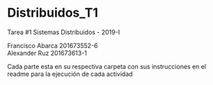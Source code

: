 # Distribuidos_T1
Tarea #1 Sistemas Distribuidos - 2019-I

Francisco Abarca 201673552-6<br>
Alexander Ruz 201673613-1

Cada parte esta en su respectiva carpeta con sus instrucciones en el readme para la ejecución de cada actividad
